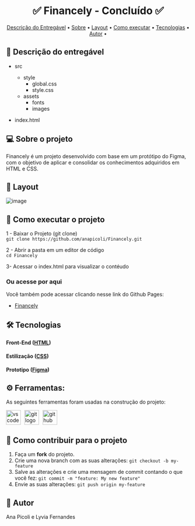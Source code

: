 
<!-- MODELO PROJETO FINALIZADO -->
<h1 align="center"> 
	  ✅ Financely - Concluído ✅
</h1>

<!-- ---------------------------------------------------------------------- -->

<!-- MODELO MENU DE NAVEGAÇÃO -->
<p align="center">
 <a href="#-descrição-do-entregável">Descrição do Entregável</a> •
 <a href="#-sobre-o-projeto">Sobre</a> •
 <a href="#-layout">Layout</a> • 
 <a href="#-como-executar-o-projeto">Como executar</a> • 
 <a href="#-tecnologias">Tecnologias</a> • 
 <a href="#-autor">Autor</a> • 
</p>

<!-- ---------------------------------------------------------------------- -->

<!-- MODELO DE DESCRIÇÃO -->
## 📄 Descrição do entregável

<!-- EXEMPLO DE DESCRIÇÃO DE UM PROJETO: -->
- src
  - style
    - global.css
    - style.css
  - assets
    - fonts
    - images

- index.html


<!-- MODELO DESCRIÇÃO SOBRE O PROJETO: -->
## 💻 Sobre o projeto

<!-- EXPLICA O MOTIVO DO PROJETO -->
Financely é um projeto desenvolvido com base em um protótipo do Figma, com o objetivo de aplicar e consolidar os conhecimentos adquiridos em HTML e CSS.





<!-- EXEMPLO DE LAYOUT: -->
## 🎨 Layout

<!-- AQUI VOCÊ PASSA O CAMINHO DA IMAGEM -->
![image](https://github.com/user-attachments/assets/5ee9cc2d-fc1c-4021-84c7-8cec5eb9bf07)<br>
<!-- ---------------------------------------------------------------------- -->

<!-- MODELO DE COMO EXECUTAR O PROJETO -->
## 🚀 Como executar o projeto
1 - Baixar o Projeto (git clone)  <br>
`git clone https://github.com/anapicoli/Financely.git`

2 - Abrir a pasta em um editor de código <br>
`cd Financely`

3- Acessar o index.html para visualizar o contéudo

### Ou acesse por aqui
Você também pode acessar clicando nesse link do Github Pages:

- [Financely](https://github.com/anapicoli/Financely)

<!-- MODELO DE TECNOLOGIAS -->
## 🛠 Tecnologias

#### **Front-End**  ([HTML](https://html.com/)) 
#### **Estilização** ([CSS](https://css.com/))
#### **Prototipo** ([Figma](https://www.figma.com/))

## ⚙ Ferramentas: 

As seguintes ferramentas foram usadas na construção do projeto:

<div style="display: flex; gap: 10px; align-items: center; flex-wrap: wrap;">
  <img src="https://img.shields.io/badge/Visual Studio Code-007ACC?logo=visualstudiocode&logoColor=white&style=for-the-badge" height="40" alt="vscode logo" />
  <img src="https://img.shields.io/badge/Git-F05032?logo=git&logoColor=white&style=for-the-badge" height="40" alt="git logo" />
  <img src="https://img.shields.io/badge/GitHub-181717?logo=github&logoColor=white&style=for-the-badge" height="40" alt="github logo" />
</div>

<!-- MODELO DE COMO CONTRIBUIR PARA O PROJETO -->
## 💪 Como contribuir para o projeto

1. Faça um **fork** do projeto.
2. Crie uma nova branch com as suas alterações: `git checkout -b my-feature`
3. Salve as alterações e crie uma mensagem de commit contando o que você fez: `git commit -m "feature: My new feature"`
4. Envie as suas alterações: `git push origin my-feature`


<!-- ---------------------------------------------------------------------- -->

<!-- MODELO DE AUTOR-->
## 🦸 Autor

Ana Picoli e
Lyvia Fernandes
 <br />
 


